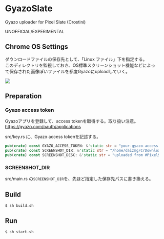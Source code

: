 # GyazoSlate

Gyazo uploader for Pixel Slate (Crostini)

UNOFFICIAL/EXPERIMENTAL

## Chrome OS Settings
ダウンロードファイルの保存先として、「Linux ファイル」下を指定する。\
このディレクトリを監視しておき、OS標準スクリーンショット機能などによって保存された画像ぽいファイルを都度Gyazoにuploadしていく。

![](https://gyazo.com/1de432aa86f6cba5b2aa06f2bb646811/raw)

## Preparation
### Gyazo access token
Gyazoアプリを登録して、access tokenを取得する。取り扱い注意。\
https://gyazo.com/oauth/applications

src/key.rs に、Gyazo access tokenを記述する。
```rust
pub(crate) const GYAZO_ACCESS_TOKEN: &'static str = "your-gyazo-access-token";
pub(crate) const SCREENSHOT_DIR: &'static str = "/home/daizmg/CrDownloads";
pub(crate) const SCREENSHOT_DESC: &'static str = "uploaded from #PixelSlate";
```

### SCREENSHOT_DIR
src/main.rs の`SCREENSHOT_DIR`を、先ほど指定した保存先パスに書き換える。

## Build
```
$ sh build.sh
```

## Run
```
$ sh start.sh
```
